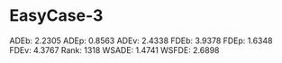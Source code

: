 # EasyCase-3

ADEb: 2.2305
ADEp: 0.8563
ADEv: 2.4338
FDEb: 3.9378
FDEp: 1.6348
FDEv: 4.3767
Rank: 1318
WSADE: 1.4741
WSFDE: 2.6898